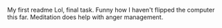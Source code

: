 My first readme
Lol, final task. Funny how I haven't flipped the computer this far. Meditation does help with anger management.
